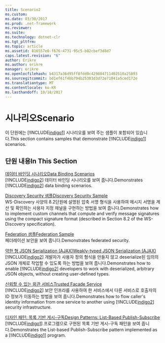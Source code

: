 ```yaml
---
title: Scenario2
ms.custom: 
ms.date: 03/30/2017
ms.prod: .net-framework
ms.reviewer: 
ms.suite: 
ms.technology: dotnet-clr
ms.tgt_pltfrm: 
ms.topic: article
ms.assetid: 816557e0-f676-4731-95c5-b02cbef3d8d7
caps.latest.revision: "6"
author: Erikre
ms.author: erikre
manager: erikre
ms.openlocfilehash: b4317a36d95ff8fdd0c429804711402510a25893
ms.sourcegitcommit: bd1ef61f4bb794b25383d3d72e71041a5ced172e
ms.translationtype: MT
ms.contentlocale: ko-KR
ms.lasthandoff: 10/18/2017
---
```

# <a name="scenario"></a><span data-ttu-id="2a1e7-102">시나리오</span><span class="sxs-lookup"><span data-stu-id="2a1e7-102">Scenario</span></span>
<span data-ttu-id="2a1e7-103">이 단원에는 [!INCLUDE[indigo1](../../../../includes/indigo1-md.md)] 시나리오를 보여 주는 샘플이 포함되어 있습니다.</span><span class="sxs-lookup"><span data-stu-id="2a1e7-103">This section contains samples that demonstrate [!INCLUDE[indigo1](../../../../includes/indigo1-md.md)] scenarios.</span></span>  
  
## <a name="in-this-section"></a><span data-ttu-id="2a1e7-104">단원 내용</span><span class="sxs-lookup"><span data-stu-id="2a1e7-104">In This Section</span></span>  
 [<span data-ttu-id="2a1e7-105">데이터 바인딩 시나리오</span><span class="sxs-lookup"><span data-stu-id="2a1e7-105">Data Binding Scenarios</span></span>](../../../../docs/framework/wcf/samples/data-binding-scenarios.md)  
 <span data-ttu-id="2a1e7-106">[!INCLUDE[indigo2](../../../../includes/indigo2-md.md)] 데이터 바인딩 시나리오를 보여 줍니다.</span><span class="sxs-lookup"><span data-stu-id="2a1e7-106">Demonstrates [!INCLUDE[indigo2](../../../../includes/indigo2-md.md)] data binding scenarios.</span></span>  
  
 [<span data-ttu-id="2a1e7-107">Discovery Security 샘플</span><span class="sxs-lookup"><span data-stu-id="2a1e7-107">Discovery Security Sample</span></span>](../../../../docs/framework/wcf/samples/discovery-security-sample.md)  
 <span data-ttu-id="2a1e7-108">WS-Discovery 사양의 8.2단원에 설명된 압축 서명 형식을 사용하여 메시지 서명을 계산 및 확인하는 사용자 지정 채널을 구현하는 방법을 보여 줍니다.</span><span class="sxs-lookup"><span data-stu-id="2a1e7-108">Demonstrates how to implement custom channels that compute and verify message signatures using the compact signature format (described in Section 8.2 of the WS-Discovery specification).</span></span>  
  
 [<span data-ttu-id="2a1e7-109">Federation 샘플</span><span class="sxs-lookup"><span data-stu-id="2a1e7-109">Federation Sample</span></span>](../../../../docs/framework/wcf/samples/federation-sample.md)  
 <span data-ttu-id="2a1e7-110">페더레이션 보안을 보여 줍니다.</span><span class="sxs-lookup"><span data-stu-id="2a1e7-110">Demonstrates federated security.</span></span>  
  
 [<span data-ttu-id="2a1e7-111">약한 형 JSON Serialization (AJAX)</span><span class="sxs-lookup"><span data-stu-id="2a1e7-111">Weakly-typed JSON Serialization (AJAX)</span></span>](../../../../docs/framework/wcf/samples/weakly-typed-json-serialization-sample.md)  
 <span data-ttu-id="2a1e7-112">[!INCLUDE[indigo2](../../../../includes/indigo2-md.md)] 개발자가 사용자 정의 형식을 만들지 않고 deserialize된 임의의 JSON 개체로 작업할 수 있도록 하는 방법을 보여 줍니다.</span><span class="sxs-lookup"><span data-stu-id="2a1e7-112">Demonstrates how to enable [!INCLUDE[indigo2](../../../../includes/indigo2-md.md)] developers to work with deserialized, arbitrary JSON objects, without creating user-defined types.</span></span>  
  
 [<span data-ttu-id="2a1e7-113">신뢰할 수 있는 외관 서비스</span><span class="sxs-lookup"><span data-stu-id="2a1e7-113">Trusted Facade Service</span></span>](../../../../docs/framework/wcf/samples/trusted-facade-service.md)  
 <span data-ttu-id="2a1e7-114">[!INCLUDE[indigo2](../../../../includes/indigo2-md.md)] 보안 인프라를 사용하여 한 서비스에서 다른 서비스로 호출자의 ID 정보가 이동하는 방법을 보여 줍니다.</span><span class="sxs-lookup"><span data-stu-id="2a1e7-114">Demonstrates how to flow caller's identity information from one service to another using [!INCLUDE[indigo2](../../../../includes/indigo2-md.md)] security infrastructure.</span></span>  
  
 [<span data-ttu-id="2a1e7-115">디자인 패턴: 목록 기반 게시-구독</span><span class="sxs-lookup"><span data-stu-id="2a1e7-115">Design Patterns: List-Based Publish-Subscribe</span></span>](../../../../docs/framework/wcf/samples/design-patterns-list-based-publish-subscribe.md)  
 <span data-ttu-id="2a1e7-116">[!INCLUDE[indigo1](../../../../includes/indigo1-md.md)] 프로그램으로 구현된 목록 기반 게시-구독 패턴을 보여 줍니다.</span><span class="sxs-lookup"><span data-stu-id="2a1e7-116">Demonstrates the List-based Publish-Subscribe pattern implemented as a [!INCLUDE[indigo1](../../../../includes/indigo1-md.md)] program.</span></span>
